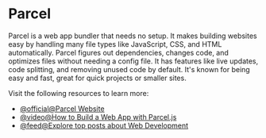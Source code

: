 # Parcel

Parcel is a web app bundler that needs no setup. It makes building websites easy by handling many file types like JavaScript, CSS, and HTML automatically. Parcel figures out dependencies, changes code, and optimizes files without needing a config file. It has features like live updates, code splitting, and removing unused code by default. It's known for being easy and fast, great for quick projects or smaller sites.

Visit the following resources to learn more:

- [@official@Parcel Website](https://parceljs.org/plugin-system/bundler/)
- [@video@How to Build a Web App with Parcel.js](https://www.youtube.com/watch?v=R02ehdTzi3I)
- [@feed@Explore top posts about Web Development](https://app.daily.dev/tags/webdev?ref=roadmapsh)

